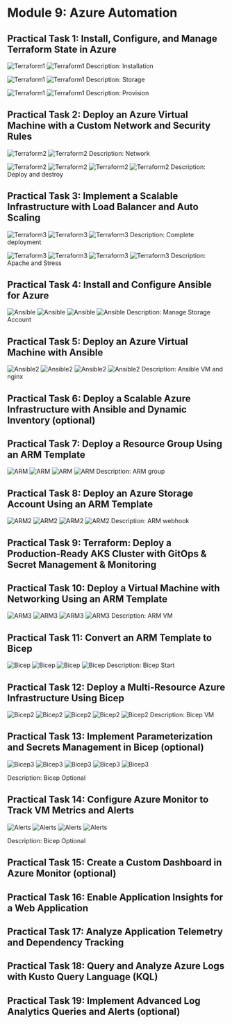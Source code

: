 # Module 9: Azure Automation

## Practical Task 1: Install, Configure, and Manage Terraform State in Azure

![Terraform1](task1/terrauth.png)
![Terraform1](task1/installterraform.png)
Description: Installation

![Terraform1](task1/backend.png)
![Terraform1](task1/storage.png)
Description: Storage

![Terraform1](task1/statefile.png)
![Terraform1](task1/provision.png)
Description: Provision

## Practical Task 2: Deploy an Azure Virtual Machine with a Custom Network and Security Rules

![Terraform2](task2/vnetsubnet.png)
![Terraform2](task2/ipconfig.png)
Description: Network

![Terraform2](task2/fulllistdeploy.png)
![Terraform2](task2/nginxconfig.png)
![Terraform2](task2/nginxdeploy.png)
![Terraform2](task2/destroy.png)
Description: Deploy and destroy

## Practical Task 3: Implement a Scalable Infrastructure with Load Balancer and Auto Scaling

![Terraform3](task3/modules.png)
![Terraform3](task3/applyinfra.png)
![Terraform3](task3/statelist.png)
Description: Complete deployment

![Terraform3](task3/apache.png)
![Terraform3](task3/stress.png)
![Terraform3](task3/stress2.png)
![Terraform3](task3/stress3.png)
Description: Apache and Stress

## Practical Task 4: Install and Configure Ansible for Azure

![Ansible](task4/installansible.png)
![Ansible](task4/ansiblerole.png)
![Ansible](task4/ansiblevault.png)
![Ansible](task4/taskdone.png)
Description: Manage Storage Account

## Practical Task 5: Deploy an Azure Virtual Machine with Ansible

![Ansible2](task5/fulldeploy2.png)
![Ansible2](task5/ping.png)
![Ansible2](task5/fulldeploy.png)
![Ansible2](task5/verify.png)
Description: Ansible VM and nginx

## Practical Task 6: Deploy a Scalable Azure Infrastructure with Ansible and Dynamic Inventory (optional)

## Practical Task 7: Deploy a Resource Group Using an ARM Template

![ARM](task7/pre-deploy.png)
![ARM](task7/deploy.png)
![ARM](task7/showtags.png)
![ARM](task7/verifydeploy.png)
Description: ARM group

## Practical Task 8: Deploy an Azure Storage Account Using an ARM Template

![ARM2](task8/params-storage.png)
![ARM2](task8/config.png)
![ARM2](task8/tags.png)
![ARM2](task8/deploy.png)
Description: ARM webhook

## Practical Task 9: Terraform: Deploy a Production-Ready AKS Cluster with GitOps & Secret Management & Monitoring

## Practical Task 10: Deploy a Virtual Machine with Networking Using an ARM Template

![ARM3](task10/deploy.png)
![ARM3](task10/connection.png)
![ARM3](task10/deployResult.png)
![ARM3](task10/params.png)
Description: ARM VM

## Practical Task 11: Convert an ARM Template to Bicep

![Bicep](task11/reconfigure.png)
![Bicep](task11/deployResult.png)
![Bicep](task11/deployBicep.png)
![Bicep](task11/tags.png)
Description: Bicep Start

## Practical Task 12: Deploy a Multi-Resource Azure Infrastructure Using Bicep

![Bicep2](task12/modules.png)
![Bicep2](task12/mainconfig.png)
![Bicep2](task12/deployment.png)
![Bicep2](task12/config.png)
![Bicep2](task12/resizingerror.png)
Description: Bicep VM

## Practical Task 13: Implement Parameterization and Secrets Management in Bicep (optional)

![Bicep3](task13/createvault.png)
![Bicep3](task13/configforvault.png)
![Bicep3](task13/proddevconfig.png)
![Bicep3](task13/deployconnection.png)
![Bicep3](task13/deployall.png)

Description: Bicep Optional

## Practical Task 14: Configure Azure Monitor to Track VM Metrics and Alerts

![Alerts](task14/alercreation.png)
![Alerts](task14/emailnotifaction.png)
![Alerts](task14/uialer.png)
![Alerts](task14/stress.png)

Description: Bicep Optional

## Practical Task 15: Create a Custom Dashboard in Azure Monitor (optional)

## Practical Task 16: Enable Application Insights for a Web Application

## Practical Task 17: Analyze Application Telemetry and Dependency Tracking

## Practical Task 18: Query and Analyze Azure Logs with Kusto Query Language (KQL)

## Practical Task 19: Implement Advanced Log Analytics Queries and Alerts (optional)